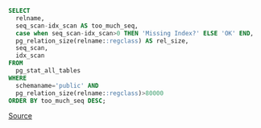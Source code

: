 ```sql
SELECT
  relname,
  seq_scan-idx_scan AS too_much_seq,
  case when seq_scan-idx_scan>0 THEN 'Missing Index?' ELSE 'OK' END,
  pg_relation_size(relname::regclass) AS rel_size,
  seq_scan,
  idx_scan
FROM
  pg_stat_all_tables
WHERE
  schemaname='public' AND
  pg_relation_size(relname::regclass)>80000
ORDER BY too_much_seq DESC;
```

[Source](http://stackoverflow.com/a/12818168/941257)
